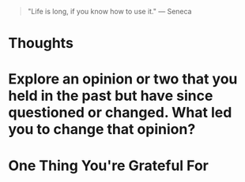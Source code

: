 
> \"Life is long, if you know how to use it.\" — Seneca

# Thoughts

# Explore an opinion or two that you held in the past but have since questioned or changed. What led you to change that opinion?

# One Thing You're Grateful For

